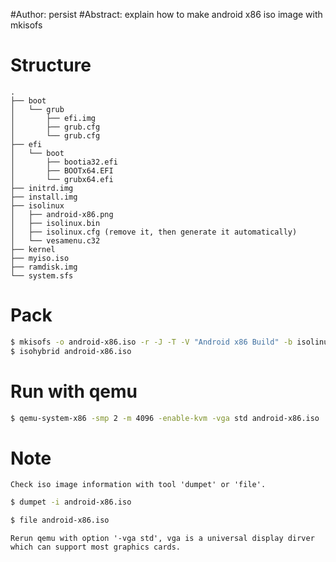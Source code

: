 #Author: persist
#Abstract: explain how to make android x86 iso image with mkisofs

# Structure

```
.
├── boot
│   └── grub
│       ├── efi.img
│       ├── grub.cfg
│       └── grub.cfg
├── efi
│   └── boot
│       ├── bootia32.efi
│       ├── BOOTx64.EFI
│       └── grubx64.efi 
├── initrd.img
├── install.img
├── isolinux
│   ├── android-x86.png
│   ├── isolinux.bin
│   ├── isolinux.cfg (remove it, then generate it automatically)
│   └── vesamenu.c32
├── kernel
├── myiso.iso
├── ramdisk.img
└── system.sfs
```


# Pack

``` bash
$ mkisofs -o android-x86.iso -r -J -T -V "Android x86 Build" -b isolinux/isolinux.bin -c isolinux/boot.cat -no-emul-boot -boot-load-size 4 -boot-info-table -eltorito-alt-boot  -e boot/grub/efi.img  -no-emul-boot .
$ isohybrid android-x86.iso
```


# Run with qemu

``` bash
$ qemu-system-x86 -smp 2 -m 4096 -enable-kvm -vga std android-x86.iso
```


# Note 

	

	Check iso image information with tool 'dumpet' or 'file'.

``` bash
$ dumpet -i android-x86.iso
```

``` bash
$ file android-x86.iso
```

	Rerun qemu with option '-vga std', vga is a universal display dirver which can support most graphics cards.